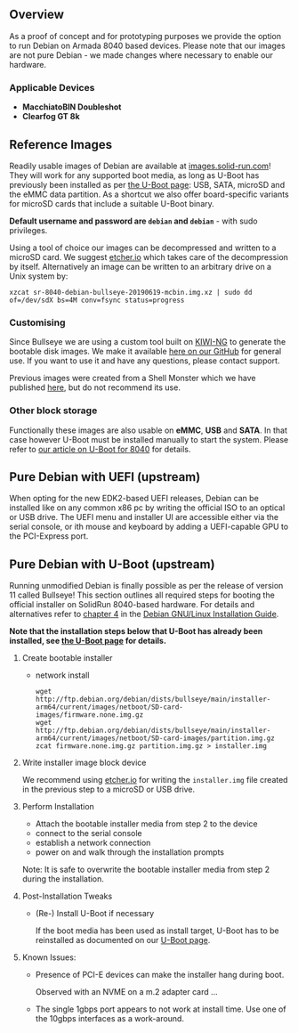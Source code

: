 ## Overview
As a proof of concept and for prototyping purposes we provide the option to run Debian on Armada 8040 based devices. Please note that our images are not pure Debian - we made changes where necessary to enable our hardware.

### Applicable Devices
- **MacchiatoBIN Doubleshot**
- **Clearfog GT 8k**

## Reference Images

Readily usable images of Debian are available at [images.solid-run.com](https://images.solid-run.com/8040/Debian)!
They will work for any supported boot media, as long as U-Boot has previously been installed as per [the U-Boot page](https://solidrun.atlassian.net/wiki/spaces/developer/pages/287178828/A8040+U-Boot+and+ATF): USB, SATA, microSD and the eMMC data partition.
As a shortcut we also offer board-specific variants for microSD cards that include a suitable U-Boot binary.

**Default username and password are `debian` and `debian`** - with sudo privileges.

Using a tool of choice our images can be decompressed and written to a microSD card. We suggest [etcher.io](https://www.balena.io/etcher/) which takes care of the decompression by itself.
Alternatively an image can be written to an arbitrary drive on a Unix system by:
```no-highlight
xzcat sr-8040-debian-bullseye-20190619-mcbin.img.xz | sudo dd of=/dev/sdX bs=4M conv=fsync status=progress
```

### Customising

Since Bullseye we are using a custom tool built on [KIWI-NG](https://osinside.github.io/kiwi/) to generate the bootable disk images.
We make it available [here on our GitHub](https://github.com/SolidRun/debian-builder/tree/master) for general use. If you want to use it and have any questions, please contact support.

Previous images were created from a Shell Monster which we have published [here](https://github.com/mxOBS/imagebuilder), but do not recommend its use.

### Other block storage
Functionally these images are also usable on **eMMC**, **USB** and **SATA**. In that case however U-Boot must be installed manually to start the system.
Please refer to [our article on U-Boot for 8040](https://solidrun.atlassian.net/wiki/spaces/developer/pages/287178828/A8040+U-Boot+and+ATF) for details.

## Pure Debian with UEFI (upstream)

When opting for the new EDK2-based UEFI releases, Debian can be installed like on any common x86 pc by writing the official ISO to an optical or USB drive.
The UEFI menu and installer UI are accessible either via the serial console, or ith mouse and keyboard by adding a UEFI-capable GPU to the PCI-Express port.

## Pure Debian with U-Boot (upstream)

Running unmodified Debian is finally possible as per the release of version 11 called Bullseye!
This section outlines all required steps for booting the official installer on SolidRun 8040-based hardware.
For details and alternatives refer to [chapter 4](https://www.debian.org/releases/stable/arm64/ch04.en.html) in the [Debian GNU/Linux Installation Guide](https://www.debian.org/releases/stable/arm64/).

**Note that the installation steps below that U-Boot has already been installed, see [the U-Boot page](https://solidrun.atlassian.net/wiki/spaces/developer/pages/287178828/A8040+U-Boot+and+ATF) for details.**

1. Create bootable installer
   - network install

         wget http://ftp.debian.org/debian/dists/bullseye/main/installer-arm64/current/images/netboot/SD-card-images/firmware.none.img.gz
         wget http://ftp.debian.org/debian/dists/bullseye/main/installer-arm64/current/images/netboot/SD-card-images/partition.img.gz
         zcat firmware.none.img.gz partition.img.gz > installer.img

2. Write installer image block device

   We recommend using [etcher.io](https://www.balena.io/etcher/) for writing the `installer.img` file created in the previous step to a microSD or USB drive.

3. Perform Installation

   - Attach the bootable installer media from step 2 to the device
   - connect to the serial console
   - establish a network connection
   - power on and walk through the installation prompts

   Note: It is safe to overwrite the bootable installer media from step 2 during the installation.

4. Post-Installation Tweaks

   - (Re-) Install U-Boot if necessary

     If the boot media has been used as install target, U-Boot has to be reinstalled as documented on our [U-Boot page](https://solidrun.atlassian.net/wiki/spaces/developer/pages/287178828/A8040+U-Boot+and+ATF).

5. Known Issues:

   - Presence of PCI-E devices can make the installer hang during boot.

      Observed with an NVME on a m.2 adapter card ...

   - The single 1gbps port appears to not work at install time. Use one of the 10gbps interfaces as a work-around.
